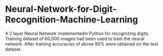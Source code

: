 # Neural-Network-for-Digit-Recognition-Machine-Learning
A 2 layer Neural Network implementedin Python for recognizing digits. Training dataset of 60,000 images had been used to train the neural network. After training accuracies of above 90% were obtained on the test dataset.
